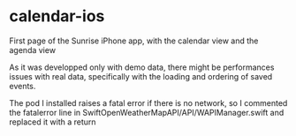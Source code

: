 # calendar-ios
First page of the Sunrise iPhone app, with the calendar view and the agenda view

As it was developped only with demo data, there might be performances issues with real data, specifically with the loading and ordering of saved events.

The pod I installed raises a fatal error if there is no network, so I commented the fatalerror line in SwiftOpenWeatherMapAPI/API/WAPIManager.swift and replaced it with a return
